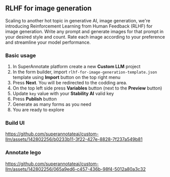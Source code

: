 ## RLHF for image generation

Scaling to another hot topic in generative AI, image generation, we're introducing Reinforcement Learning from Human Feedback (RLHF) for image generation. Write any prompt and generate images for that prompt in your desired style and count. Rate each image according to your preference and streamline your model performance.

### Basic usage

1. In SuperAnnotate platform create a new **Custom LLM** project
2. In the form builder, import ``rlhf-for-image-generation-template.json`` template using **Import** button on the top right menu
3. Press **Next**. You will be redirected to the codding area.
4. On the top left side press **Variables** button (next to the **Preview** button)
5. Update ``key`` value with your **Stability AI** valid key
6. Press **Publish** button
7. Generate as many forms as you need
8. You are ready to explore

### Build UI
https://github.com/superannotateai/custom-llm/assets/142802256/b0233b11-3f22-427e-8828-7f237a549b81


### Annotate lego
https://github.com/superannotateai/custom-llm/assets/142802256/065a9ed6-c457-436b-98f4-5012a80a3c32

